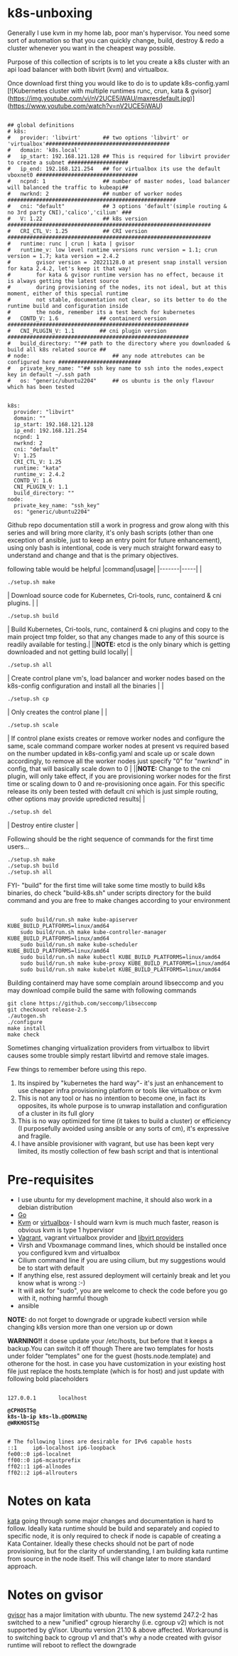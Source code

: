 # k8s-unboxing
Generally I use kvm in my home lab, poor man's hypervisor. You need some sort of automation so that you can quickly change, build, destroy & redo a cluster whenever you want in the cheapest way possible.

Purpose of this collection of scripts is to let you create a k8s cluster with an api load balancer with both libvirt (kvm) and virtualbox.

Once download first thing you would like to do is to update k8s-config.yaml
[![Kubernetes cluster with multiple runtimes runc, crun, kata & gvisor]
(https://img.youtube.com/vi/nV2UCE5iWAU/maxresdefault.jpg)]
(https://www.youtube.com/watch?v=nV2UCE5iWAU)
<pre><code>
## global definitions
# k8s:
#   provider: 'libvirt'       ## two options 'libvirt' or 'virtualbox'#######################################
#   domain: 'k8s.local'
#   ip_start: 192.168.121.128 ## This is required for libvirt provider to create a subnet ###################
#   ip_end: 192.168.121.254   ## for virtualbox its use the default vboxnet0 ################################
#   ncpnd: 1                  ## number of master nodes, load balancer will balanced the traffic to kubeapi##
#   nwrknd: 2                 ## number of worker nodes #####################################################
#   cni: "default"            ## 3 options 'default'(simple routing & no 3rd party CNI),'calico','cilium' ###
#   V: 1.22                   ## k8s version ################################################################
#   CRI_CTL_V: 1.25           ## CRI version ################################################################
#   runtime: runc | crun | kata | gvisor
#   runtime_v: low level runtime versions runc version = 1.1; crun version = 1.7; kata version = 2.4.2                  
#        gvisor version =  20221128.0 at present snap install version for kata 2.4.2, let's keep it that way!
#        for kata & gvisor runtime version has no effect, because it is always getting the latest source  
#        during provisioning of the nodes, its not ideal, but at this moment, either of this special runtime  
#        not stable, documentation not clear, so its better to do the runtime build and configuration inside 
#        the node, remember its a test bench for kubernetes
#   CONTD_V: 1.6             ## containerd version #########################################################
#   CNI_PLUGIN_V: 1.1        ## cni plugin version #########################################################
#   build_directory: "<path>"## path to the directory where you downloaded & build all k8s related source ## 
# node:                          ## any node attrebutes can be configured here ##########################      
#   private_key_name: "<ssh_key>"## ssh key name to ssh into the nodes,expect key in default ~/.ssh path 
#   os: "generic/ubuntu2204"     ## os ubuntu is the only flavour which has been tested


k8s:
  provider: "libvirt"
  domain: "<domain>"
  ip_start: 192.168.121.128
  ip_end: 192.168.121.254
  ncpnd: 1
  nwrknd: 2
  cni: "default"
  V: 1.25
  CRI_CTL_V: 1.25
  runtime: "kata"
  runtime_v: 2.4.2
  CONTD_V: 1.6
  CNI_PLUGIN_V: 1.1
  build_directory: "<path>"
node:
  private_key_name: "ssh_key"
  os: "generic/ubuntu2204"
</code></pre>
Github repo documentation still a work in progress and grow along with this series and will bring more clarity, it's only bash scripts (other than one exception of ansible, just to keep an entry point for future enhancement), using only bash is intentional, code is very much straight forward easy to understand and change and that is the primary objectives.

following table would be helpful
|command|usage|
|-------|-----|
|<pre><code>./setup.sh make</code></pre>| Download source code for Kubernetes, Cri-tools, runc, containerd & cni plugins. |
|<pre><code>./setup.sh build</code></pre>| Build Kubernetes, Cri-tools, runc, containerd & cni plugins and copy to the main project tmp folder, so that any changes made to any of this source is readily available for testing.|
||**NOTE:** etcd is the only binary which is getting downloaded and not getting build locally|
|<pre><code>./setup.sh all</code></pre>| Create control plane vm's, load balancer and worker nodes based on the k8s-config configuration and install all the binaries |
|<pre><code>./setup.sh cp</code></pre>| Only creates the control plane |
|<pre><code>./setup.sh scale</code></pre>| If control plane exists creates or remove worker nodes and configure the same, scale command compare worker nodes at present vs required based on the number updated in k8s-config.yaml and scale up or scale down accordingly, to remove all the worker nodes just specify "0" for "nwrknd" in config, that will basically scale down to 0 |
||**NOTE:** Change to the cni plugin, will only take effect, if you are provisioning worker nodes for the first time or scaling down to 0 and re-provisioning once again. For this specific release its only been tested with default cni which is just simple routing, other options may provide upredicted results|
|<pre><code>./setup.sh del</code></pre>| Destroy entire cluster |


Following should be the right sequence of commands for the first time users...

<pre><code>./setup.sh make
./setup.sh build
./setup.sh all</code></pre>



FYI- "build" for the first time will take some time mostly to build k8s binaries, do check "build-k8s.sh" under scripts directory for the build command and you are free to make changes according to your environment
 <pre><code>
    sudo build/run.sh make kube-apiserver KUBE_BUILD_PLATFORMS=linux/amd64
    sudo build/run.sh make kube-controller-manager KUBE_BUILD_PLATFORMS=linux/amd64
    sudo build/run.sh make kube-scheduler KUBE_BUILD_PLATFORMS=linux/amd64
    sudo build/run.sh make kubectl KUBE_BUILD_PLATFORMS=linux/amd64
    sudo build/run.sh make kube-proxy KUBE_BUILD_PLATFORMS=linux/amd64
    sudo build/run.sh make kubelet KUBE_BUILD_PLATFORMS=linux/amd64
</code></pre>

Building containerd may have some complain around libseccomp and you may download compile build the same with following commands
<pre><code>git clone https://github.com/seccomp/libseccomp
git checkouot release-2.5
./autogen.sh
./configure
make install
make check
</code></pre>

Sometimes changing virtualization providers from virtualbox to libvirt causes some trouble simply restart libvirtd and remove stale images.

Few things to remember before using this repo.

1. Its inspired by "kubernetes the hard way"- it's just an enhancement to use cheaper infra provisioning platform or tools like virtualbox or kvm
2. This is not any tool or has no intention to become one, in fact its opposites, its whole purpose is to unwrap installation and configuration of a cluster in its full glory
3. This is no way optimized for time (it takes to build a cluster) or efficiency (I purposefully avoided using ansible or any sorts of cm), it's expressive and fragile.
4. I have ansible provisioner with vagrant, but use has been kept very limited, its mostly collection of few bash script and that is intentional
# Pre-requisites
  * I use ubuntu for my development machine, it should also work in a debian distribution
  * [Go](https://www.fosslinux.com/68795/install-go-on-ubuntu.htm)
  * [Kvm](https://www.fosslinux.com/68795/install-go-on-ubuntu.htm) or [virtualbox](https://linuxhint.com/install-virtualbox-linux/)- 
    I should warn kvm is much much faster, reason is obvious kvm is type 1 hypervisor
  * [Vagrant](https://linuxhint.com/install-vagrant-ubuntu/), vagrant virtualbox provider and [libvirt providers](https://computingforgeeks.com/using-vagrant-with-libvirt-on-linux/)
  * Virsh and Vboxmanage command lines, which should be installed once you configured kvm and virtualbox
  * Cilium command line if you are using cilium, but my suggestions would be to start with default
  * If anything else, rest assured deployment will certainly break and let you know what is wrong :-)
  * It will ask for "sudo", you are welcome to check the code before you go with it, nothing harmful though
  * ansible


**NOTE:** do not forget to downgrade or upgrade kubectl version while changing k8s version more than one version up or down

**WARNING!!** it doese update your /etc/hosts, but before that it keeps a backup.You can switch it off though
There are two templates for hosts under folder "templates" one for the guest (hosts.node.template) and otherone for the host.
in case you have customization in your existing host file just replace the hosts.template (which is for host) and just update with following bold placeholders

<pre><code>
127.0.0.1       localhost
</code></pre>
**`@CPHOSTS@`**   
**`k8s-lb-ip k8s-lb.@DOMAIN@`**  
**`@WRKHOSTS@`**
<pre><code>
# The following lines are desirable for IPv6 capable hosts
::1     ip6-localhost ip6-loopback
fe00::0 ip6-localnet
ff00::0 ip6-mcastprefix
ff02::1 ip6-allnodes
ff02::2 ip6-allrouters
</code></pre>

# Notes on kata
[kata](https://github.com/kata-containers/kata-containers) going through some major changes and documentation is hard to follow.
Ideally kata runtime should be build and separately and copied to specific node, it is only required to check if node is capable of creating a Kata Container.
Ideally these checks should not be part of node provisioning, but for the clarity of understanding, I am building kata runtime from source in the node itself.
This will change later to more standard approach.

# Notes on gvisor
[gvisor](https://github.com/google/gvisor) has a major limitation with ubuntu.
The new systemd 247.2-2 has switched to a new "unified" cgroup hierarchy (i.e. cgroup v2) which is not supported by gVisor.
Ubuntu version 21.10 & above affected.
Workaround is to switching back to cgroup v1 and that's why a node created with gvisor runtime will reboot to reflect the downgrade 
